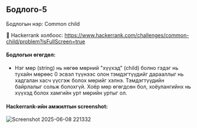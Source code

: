 
## Бодлого-5
Бодлогын нэр: Common child

🔗 Hackerrank холбоос: https://www.hackerrank.com/challenges/common-child/problem?isFullScreen=true

#### Бодлогын өгөгдөл:

- Нэг мөр (string) нь нөгөө мөрний "хүүхэд" (child) болно гэдэг нь тухайн мөрөөс 0 эсвэл түүнээс олон тэмдэгтүүдийг дарааллыг нь хадгалан хасч үүсгэж болох мөрийг хэлнэ. Тэмдэгтүүдийн байрлалыг сольж болохгүй. Хоёр мөр өгөгдсөн бол, хоёулангийнх нь хүүхэд болох хамгийн урт мөрийн уртыг ол.

#### Hackerrank-ийн амжилтын screenshot:
![Screenshot 2025-06-08 221332](https://github.com/user-attachments/assets/17fc3ae7-ccc9-4637-bfb0-29e998f1b1da)

